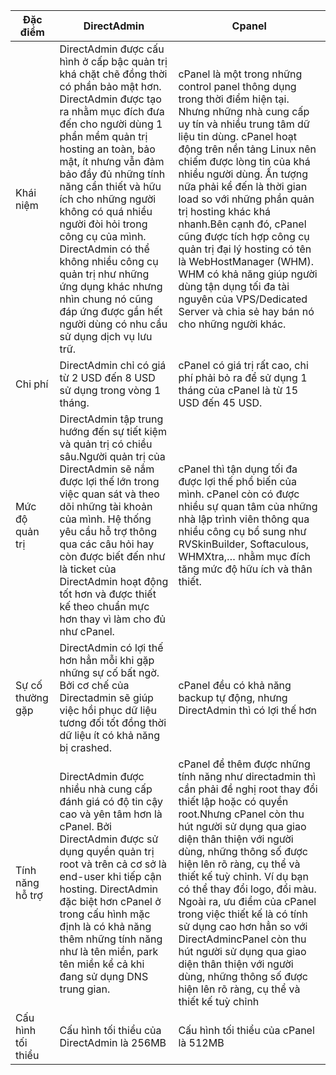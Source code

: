 | Đặc điểm | DirectAdmin | Cpanel |
|----------|-------------|--------|
| Khái niệm | DirectAdmin được cấu hình ở cấp bậc quản trị khá chặt chẽ đồng thời có phần bảo mật hơn. DirectAdmin được tạo ra nhằm mục đích đưa đến cho người dùng 1 phần mềm quản trị hosting an toàn, bảo mật, ít nhưng vẫn đảm bảo đầy đủ những tính năng cần thiết và hữu ích cho những người không có quá nhiều người đòi hỏi trong công cụ của mình. DirectAdmin có thể không nhiều công cụ quản trị như những ứng dụng khác nhưng nhìn chung nó cũng đáp ứng được gần hết người dùng có nhu cầu sử dụng dịch vụ lưu trữ. | cPanel là một trong những control panel thông dụng trong thời điểm hiện tại. Nhưng những nhà cung cấp uy tín và nhiều trung tâm dữ liệu tin dùng. cPanel hoạt động trên nền tảng Linux nên chiếm được lòng tin của khá nhiều người dùng. Ấn tượng nữa phải kể đến là thời gian load so với những phần quản trị hosting khác khá nhanh.Bên cạnh đó, cPanel cũng được tích hợp công cụ quản trị đại lý hosting có tên là WebHostManager (WHM). WHM có khả năng giúp người dùng tận dụng tối đa tài nguyên của VPS/Dedicated Server và chia sẻ hay bán nó cho những người khác.  |
| Chi phí | DirectAdmin chỉ có giá từ 2 USD đến 8 USD sử dụng trong vòng 1 tháng.| cPanel có giá trị rất cao, chi phí phải bỏ ra để sử dụng 1 tháng của cPanel là từ 15 USD đến 45 USD.|
| Mức độ quản trị | DirectAdmin tập trung hướng đến sự tiết kiệm và quản trị có chiều sâu.Người quản trị của DirectAdmin sẽ nắm được lợi thế lớn trong việc quan sát và theo dõi những tài khoản của mình. Hệ thống yêu cầu hỗ trợ thông qua các câu hỏi hay còn được biết đến như là ticket của DirectAdmin hoạt động tốt hơn và được thiết kế theo chuẩn mực hơn thay vì làm cho đủ như cPanel. |cPanel thì tận dụng tối đa được lợi thế phổ biến của mình. cPanel còn có được nhiều sự quan tâm của những nhà lập trình viên thông qua nhiều công cụ bổ sung như RVSkinBuilder, Softaculous, WHMXtra,… nhằm mục đích tăng mức độ hữu ích và thân thiết.|
| Sự cố thường gặp | DirectAdmin có lợi thế hơn hẳn mỗi khi gặp những sự cố bất ngờ. Bởi cơ chế của Directadmin sẽ giúp việc hồi phục dữ liệu tương đối tốt đồng thời dữ liệu ít có khả năng bị crashed.  | cPanel đều có khả năng backup tự động, nhưng DirectAdmin thì có lợi thế hơn |
| Tính năng hỗ trợ | 	DirectAdmin được nhiều nhà cung cấp đánh giá có độ tin cậy cao và yên tâm hơn là cPanel. Bởi DirectAdmin được sử dụng quyền quản trị root và trên cả cơ sở là end-user khi tiếp cận hosting. DirectAdmin đặc biệt hơn cPanel ở trong cấu hình mặc định là có khả năng thêm những tính năng như là tên miền, park tên miền kể cả khi đang sử dụng DNS trung gian. | cPanel để thêm được những tính năng như directadmin thì cần phải đề nghị root thay đổi thiết lập hoặc có quyền root.Nhưng cPanel còn thu hút người sử dụng qua giao diện thân thiện với người dùng, những thông số được hiện lên rõ ràng, cụ thể và thiết kế tuỳ chỉnh. Ví dụ bạn có thể thay đổi logo, đổi màu. Ngoài ra, ưu điểm của cPanel trong việc thiết kế là có tính sử dụng cao hơn hẳn so với DirectAdmincPanel còn thu hút người sử dụng qua giao diện thân thiện với người dùng, những thông số được hiện lên rõ ràng, cụ thể và thiết kế tuỳ chỉnh |
| Cấu hình tối thiểu | Cấu hình tối thiểu của DirectAdmin là 256MB | Cấu hình tối thiểu của cPanel là 512MB |



















